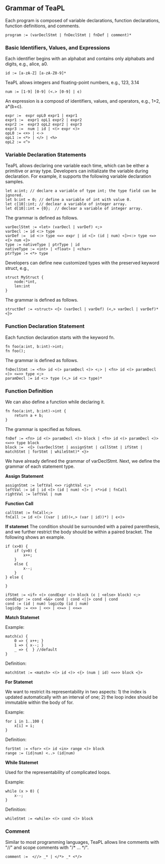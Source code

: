 ## Grammar of TeaPL

Each program is composed of variable declarations, function declarations, function definitions, and comments.

```
program := (varDeclStmt | fnDeclStmt | fnDef | comment)*
```

### Basic Identifiers, Values, and Expressions

Each identifier begins with an alphabat and contains only alphabats and digits, e.g., alice, a0.
```
id := [a-zA-Z] [a-zA-Z0-9]*   
```
TeaPL allows integers and floating-point numbers, e.g., 123, 3.14
```
num := [1-9] [0-9] (<.> [0-9] | ϵ)
```

An expression is a composd of identifiers, values,  and operators, e.g., 1+2, a*(b+c). 
```
expr :=  expr opL0 expr1 | expr1  
expr1 :=  expr1 opL1 expr2 | expr2  
expr2 :=  expr3 opL2 expr2 | expr3  
expr3 :=  num | id | <(> expr <)> 
opL0 := <+> | <->
opL1 := <*> | </> | <%>  
opL2 := <^>
```

### Variable Declaration Statements

TeaPL allows declaring one variable each time, which can be either a primitive or array type. Developers can initializate the variable during declaration. For example, it supports the following variable declaration samples.
```
let a:int; // declare a variable of type int; the type field can be ignored.
let b:int = 0; // define a variable of int with value 0.
let c[10]:int; // declear a variable of integer array.
let d[10]:int = {0};  // declear a variable of integer array.
```

The grammar is defined as follows.
 ```
varDeclStmt := <let> (varDecl | varDef) <;>   
varDecl := id <:> type  
varDef :=  id <:> type <=> expr | id <[> (id | num) <]><:> type <=> <{> num <}>  
type := nativeType | ptrType | id 
nativeType := <int> | <float> | <char>  
ptrType := <*> type  
```

Developers can define new customized types with the preserved keyword struct, e.g., 
```
struct MyStruct { 
    node:*int, 
    len:int  
}
```

The grammar is defined as follows.
 ```
structDef := <struct> <{> (varDecl | varDef) (<,> varDecl | varDef)* <}>
```

### Function Declaration Statement

Each function declaration starts with the keyword fn.
```
fn foo(a:int, b:int)->int;
fn foo();
```

The grammar is defined as follows.
```
fnDeclStmt := <fn> id <(> paramDecl <)> <;> | <fn> id <(> paramDecl <)> <=>> type <;>   
paramDecl := id <:> type (<,> id <:> type)*    
```

### Function Definition
We can also define a function while declaring it.
```
fn foo(a:int, b:int)->int {
    return a + b;
} 
```

The grammar is specified as follows.
```
fnDef := <fn> id <(> paramDecl <)> block | <fn> id <(> paramDecl <)> <=>> type block  
block :=  <{> (varDeclStmt | assignStmt | callStmt | ifStmt | matchStmt | forStmt | whileStmt)* <}> 
```

We have already defined the grammar of varDeclStmt. Next, we define the grammar of each statement type.

**Assign Statement**
```
assignStmt := leftVal <=> rightVal <;>  
leftVal := id | id <[> (id | num) <]> | <*>id | fnCall  
rightVal := leftVal | num  
```

**Function Call**
```
callStmt := fnCall<;>
fnCall := id <(> ((var | id)(<,> (var | id))*) | ϵ<)>
```

**If statemet**
The condition should be surrounded with a paired parenthesis, and we further restrict the  body should be within a paired bracket. The following shows an example.
```
if (x>0) {
    if (y>0) {
        x++;
    }
    else {
        x--;
    }
} else {

}

```

```
ifStmt := <if> <(> condExpr <)> block (ϵ | <else> block) <;> 
condExpr := cond <&&> cond | cond <||> cond | cond
cond := (id | num) logicOp (id | num)
logicOp := <>> | <<> | <>=> | <<=>
```

**Match Statemet**

Example:
```
match(x) { 
    0 => { x++; }
    1 => { x--; }
    _ => {  } //default
}

```
Definition:
```
matchStmt := <match> <(> id <)> <{> (num | id) <=>> block <}>
```

**For Statemet**

We want to restrict its representability in two aspects: 1) the index is updated automatically with an interval of one; 2) the loop index should be immutable within the body of for.

Example:
```
for i in 1..100 {
    x[i] = i;
}
```
Definition:
```
forStmt := <for> <(> id <in> range <)> block
range := (id|num) <..> (id|num)
```

**While Statemet**

Used for the representability of complicated loops.

Example:
```
while (x > 0) {
    x--;
}
```

Definition:
```
whileStmt := <while> <(> cond <)> block
```

### Comment

Similar to most programming languages, TeaPL allows line comments with "//" and scope comments with "/* ... */".

```
comment :=  <//> _* | </*> _* <*/>  
```
